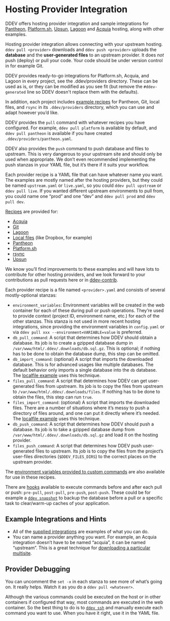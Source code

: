 # Hosting Provider Integration

DDEV offers hosting provider integration and sample integrations for [Pantheon](https://pantheon.io), [Platform.sh](https://platform.sh), [Upsun](https://upsun.com/), [Lagoon](https://lagoon.sh/) and [Acquia](https://www.acquia.com) hosting, along with other examples.

Hosting provider integration allows connecting with your upstream hosting. `ddev pull <provider>` downloads and `ddev push <provider>` uploads the **database** and the **user-generated files** to an upstream provider. It does *not* push (deploy) or pull your code. Your code should be under version control in for example Git.

DDEV provides ready-to-go integrations for Platform.sh, Acquia, and Lagoon in every project, see the .ddev/providers directory. These can be used as is, or they can be modified as you see fit (but remove the `#ddev-generated` line so DDEV doesn't replace them with the defaults).

In addition, each project includes [example recipes](https://github.com/ddev/ddev/tree/master/pkg/ddevapp/dotddev_assets/providers) for Pantheon, Git, local files, and `rsync` in its `.ddev/providers` directory, which you can use and adapt however you’d like.

DDEV provides the `pull` command with whatever recipes you have configured. For example, `ddev pull platform` is available by default, and `ddev pull pantheon` is available if you have created `.ddev/providers/pantheon.yaml`.

DDEV also provides the `push` command to push database and files to upstream. This is very dangerous to your upstream site and should only be used when appropriate. We don’t even recommended implementing the push stanzas in your YAML file, but it’s there if it suits your workflow.

Each provider recipe is a YAML file that can have whatever name you want. The examples are mostly named after the hosting providers, but they could be named `upstream.yaml` or `live.yaml`, so you could `ddev pull upstream` or `ddev pull live`. If you wanted different upstream environments to pull from, you could name one “prod” and one “dev” and `ddev pull prod` and `ddev pull dev`.

[Recipes](https://github.com/ddev/ddev/blob/master/pkg/ddevapp/dotddev_assets/providers/) are provided for:

- [Acquia](https://github.com/ddev/ddev/blob/master/pkg/ddevapp/dotddev_assets/providers/acquia.yaml)
- [Git](https://github.com/ddev/ddev/blob/master/pkg/ddevapp/dotddev_assets/providers/git.yaml.example)
- [Lagoon](https://github.com/ddev/ddev/blob/master/pkg/ddevapp/dotddev_assets/providers/lagoon.yaml)
- [Local files](https://github.com/ddev/ddev/blob/master/pkg/ddevapp/dotddev_assets/providers/localfile.yaml.example) (like Dropbox, for example)
- [Pantheon](https://github.com/ddev/ddev/blob/master/pkg/ddevapp/dotddev_assets/providers/pantheon.yaml.example)
- [Platform.sh](https://github.com/ddev/ddev/blob/master/pkg/ddevapp/dotddev_assets/providers/platform.yaml)
- [rsync](https://github.com/ddev/ddev/blob/master/pkg/ddevapp/dotddev_assets/providers/rsync.yaml.example)
- [Upsun](https://github.com/ddev/ddev/blob/master/pkg/ddevapp/dotddev_assets/providers/upsun.yaml)

We know you’ll find improvements to these examples and will have lots to contribute for other hosting providers, and we look forward to your contributions as pull requests here or in [ddev-contrib](https://github.com/ddev/ddev-contrib).

Each provider recipe is a file named `<provider>.yaml` and consists of several mostly-optional stanzas:

- `environment_variables`: Environment variables will be created in the web container for each of these during pull or push operations. They’re used to provide context (project ID, environment name, etc.) for each of the other stanzas. This stanza is not used in more recent hosting integrations, since providing the environment variables in `config.yaml` or via `ddev pull xxx --environment=VARIABLE=value` is preferred.
- `db_pull_command`: A script that determines how DDEV should obtain a database. Its job is to create a gzipped database dump in `/var/www/html/.ddev/.downloads/db.sql.gz`. This is optional; if nothing has to be done to obtain the database dump, this step can be omitted.
- `db_import_command`: (optional) A script that imports the downloaded database. This is for advanced usages like multiple databases. The default behavior only imports a single database into the `db` database. The [localfile example](https://github.com/ddev/ddev/blob/master/pkg/ddevapp/dotddev_assets/providers/localfile.yaml.example) uses this technique.
- `files_pull_command`: A script that determines how DDEV can get user-generated files from upstream. Its job is to copy the files from upstream to `/var/www/html/.ddev/.downloads/files`. If nothing has to be done to obtain the files, this step can run `true`.
- `files_import_command`: (optional) A script that imports the downloaded files. There are a number of situations where it’s messy to push a directory of files around, and one can put it directly where it’s needed. The [localfile example](https://github.com/ddev/ddev/blob/master/pkg/ddevapp/dotddev_assets/providers/localfile.yaml.example) uses this technique.
- `db_push_command`: A script that determines how DDEV should push a database. Its job is to take a gzipped database dump from `/var/www/html/.ddev/.downloads/db.sql.gz` and load it on the hosting provider.
- `files_push_command`: A script that determines how DDEV push user-generated files to upstream. Its job is to copy the files from the project’s user-files directories (`$DDEV_FILES_DIRS`) to the correct places on the upstream provider.

The [environment variables provided to custom commands](../extend/custom-commands.md#environment-variables-provided) are also available for use in these recipes.

There are [hooks](../configuration/hooks.md) available to execute commands before and after each pull or push: `pre-pull`, `post-pull`, `pre-push`, `post-push`. These could be for example a [`ddev snapshot`](../usage/commands.md#snapshot) to backup the database before a pull or a specific task to clear/warm-up caches of your application.

## Example Integrations and Hints

- All of the [supplied integrations](https://github.com/ddev/ddev/tree/master/pkg/ddevapp/dotddev_assets/providers) are examples of what you can do.
- You can name a provider anything you want. For example, an Acquia integration doesn’t have to be named “acquia”, it can be named “upstream”. This is a great technique for [downloading a particular multisite](https://stackoverflow.com/a/68553116/215713).

## Provider Debugging

You can uncomment the `set -x` in each stanza to see more of what’s going on. It really helps. Watch it as you do a `ddev pull <whatever>`.

Although the various commands could be executed on the host or in other containers if configured that way, most commands are executed in the web container. So the best thing to do is to [`ddev ssh`](../usage/commands.md#ssh) and manually execute each command you want to use. When you have it right, use it in the YAML file.
